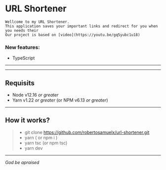 # URL Shortener

    Wellcome to my URL Shortener.
    This application saves your important links and redirect for you when you needs their
    Our project is based on [video](https://youtu.be/gq5yubc1u18)

### New features:
- TypeScript
---
---
## Requisits
- Node v12.16 _or greater_
- Yarn v1.22 _or greater_ (or NPM v6.13 _or greater_)

---
## How it works?
>  - git clone https://github.com/robertosamuelx/url-shortener.git
> - yarn ( or npm i )
> - yarn tsc (or npm tsc)
> - yarn dev

---
*God be apraised*